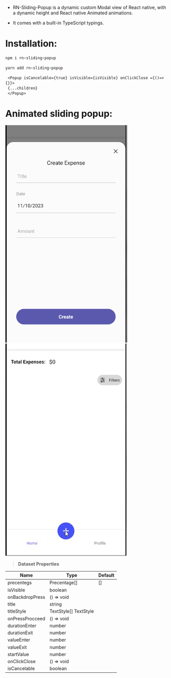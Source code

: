 - RN-Sliding-Popup is a dynamic custom Modal view of React native, with a dynamic height and React native Animated animations.

- It comes with a built-in TypeScript typings.

# Installation:

```ruby
npm i rn-sliding-popup

```

```ruby
yarn add rn-sliding-popup

```

```
 <Popup isCancelable={true} isVisible={isVisible} onClickClose ={()=> {}}>
 {...children}
 </Popup>
```

# Animated sliding popup:

![Screenshot of a popup: ](./assets/images/image.png)
![](./assets/videos/video.gif)

> **Dataset Properties**

| Name            | Type                  | Default |
| --------------- | --------------------- | ------- |
| precentegs      | Precentage[]          | []      |
| isVisible       | boolean               |
| onBackdropPress | () => void            |
| title           | string                |
| titleStyle      | TextStyle[] TextStyle |
| onPressProcceed | () => void            |
| durationEnter   | number                |
| durationExit    | number                |
| valueEnter      | number                |
| valueExit       | number                |
| startValue      | number                |
| onClickClose    | () => void            |
| isCancelable    | boolean               |
